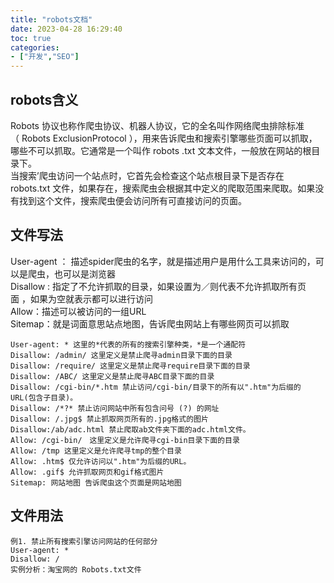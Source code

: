 ```yaml
---
title: "robots文档"
date: 2023-04-28 16:29:40
toc: true
categories:
- ["开发","SEO"]
---
```


## robots含义
Robots 协议也称作爬虫协议、机器人协议，它的全名叫作网络爬虫排除标准（ Robots ExclusionProtocol ），用来告诉爬虫和搜索引擎哪些页面可以抓取，哪些不可以抓取。它通常是一个叫作 robots .txt 文本文件，一般放在网站的根目录下。<br />当搜索’爬虫访问一个站点时，它首先会检查这个站点根目录下是否存在robots.txt 文件，如果存在，搜索爬虫会根据其中定义的爬取范围来爬取。如果没有找到这个文件，搜索爬虫便会访问所有可直接访问的页面。


## 文件写法
User-agent ： 描述spider爬虫的名字，就是描述用户是用什么工具来访问的，可以是爬虫，也可以是浏览器<br />Disallow : 指定了不允许抓取的目录，如果设置为／则代表不允许抓取所有页面 ，如果为空就表示都可以进行访问<br />Allow：描述可以被访问的一组URL<br />Sitemap：就是词面意思站点地图，告诉爬虫网站上有哪些网页可以抓取
```
User-agent: * 这里的*代表的所有的搜索引擎种类，*是一个通配符
Disallow: /admin/ 这里定义是禁止爬寻admin目录下面的目录
Disallow: /require/ 这里定义是禁止爬寻require目录下面的目录
Disallow: /ABC/ 这里定义是禁止爬寻ABC目录下面的目录
Disallow: /cgi-bin/*.htm 禁止访问/cgi-bin/目录下的所有以".htm"为后缀的URL(包含子目录)。
Disallow: /*?* 禁止访问网站中所有包含问号 (?) 的网址
Disallow: /.jpg$ 禁止抓取网页所有的.jpg格式的图片
Disallow:/ab/adc.html 禁止爬取ab文件夹下面的adc.html文件。
Allow: /cgi-bin/　这里定义是允许爬寻cgi-bin目录下面的目录
Allow: /tmp 这里定义是允许爬寻tmp的整个目录
Allow: .htm$ 仅允许访问以".htm"为后缀的URL。
Allow: .gif$ 允许抓取网页和gif格式图片
Sitemap: 网站地图 告诉爬虫这个页面是网站地图
```

## 文件用法
```
例1. 禁止所有搜索引擎访问网站的任何部分
User-agent: *
Disallow: /
实例分析：淘宝网的 Robots.txt文件
```

